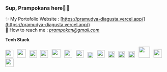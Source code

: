 <h3 align="left">Sup, Prampokans here🤘🏻</h3>

✨ My Portofolio Website : [https://pramudya-diagusta.vercel.app/](https://pramudya-diagusta.vercel.app/)<br/>
🚀 How to reach me : *prampokan@gmail.com*

<b align="left">Tech Stack</b> <br/>
<div align="left">
<img src="https://cdn.iconscout.com/icon/free/png-256/free-html-5-1-1175208.png?f=webp" width="25px" /> &nbsp
<img src="https://i.imgflip.com/6ejuoo.png" width="27px"/> &nbsp
<img src="https://upload.wikimedia.org/wikipedia/commons/6/6a/JavaScript-logo.png" width="23px"/> &nbsp
<img src="https://upload.wikimedia.org/wikipedia/commons/thumb/4/4c/Typescript_logo_2020.svg/1024px-Typescript_logo_2020.svg.png" width="24px"/> &nbsp
<img src="https://upload.wikimedia.org/wikipedia/commons/thumb/2/27/PHP-logo.svg/2560px-PHP-logo.svg.png" width="27px"/> &nbsp
<img src="https://cdn4.iconfinder.com/data/icons/logos-3/600/React.js_logo-512.png" width="25px"/> &nbsp
<img src="https://miro.medium.com/v2/resize:fit:1258/1*okiCUvTUJLtOqJv1dMzwpA.png" width="24px"/> &nbsp
<img src="https://astro.build/assets/press/astro-icon-light-gradient.png" width="18px"/> &nbsp
<img src="https://cdn-icons-png.flaticon.com/512/5968/5968322.png" width="24px"/> &nbsp
<img src="https://static-00.iconduck.com/assets.00/node-js-icon-227x256-913nazt0.png" width="20px"/> &nbsp
<img src="https://upload.wikimedia.org/wikipedia/commons/thumb/9/9a/Laravel.svg/985px-Laravel.svg.png" width="20px"/> &nbsp
<img src="https://seeklogo.com/images/C/codeigniter-logo-B40A98EDBF-seeklogo.com.png" width="20px"/> &nbsp
<img src="https://upload.wikimedia.org/wikipedia/labs/8/8e/Mysql_logo.png" width="35px"/> &nbsp
<img src="https://upload.wikimedia.org/wikipedia/commons/thumb/d/d5/Tailwind_CSS_Logo.svg/1280px-Tailwind_CSS_Logo.svg.png" width="26px"/> &nbsp
<img src="https://upload.wikimedia.org/wikipedia/commons/thumb/9/96/Sass_Logo_Color.svg/2560px-Sass_Logo_Color.svg.png" width="26px"/> &nbsp
</div>
